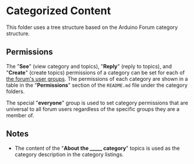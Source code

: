 # Categorized Content

This folder uses a tree structure based on the Arduino Forum category structure.

## Permissions

The "**See**" (view category and topics), "**Reply**" (reply to topics), and "**Create**" (create topics) permissions of a category can be set for each of [the forum's user groups](https://forum.arduino.cc/g). The permissions of each category are shown in a table in the "**Permissions**" section of the `README.md` file under the category folders.

The special "**everyone**" group is used to set category permissions that are universal to all forum users regardless of the specific groups they are a member of.

## Notes

- The content of the "**About the \_\_\_\_\_ category**" topics is used as the category description in the category listings.
